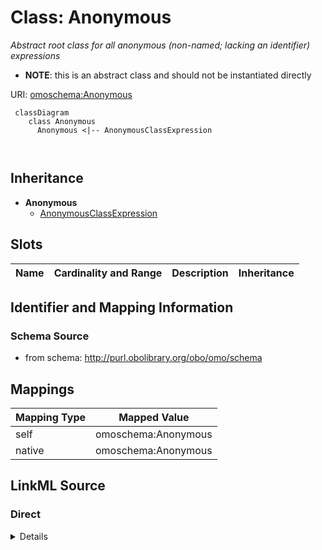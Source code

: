 # Class: Anonymous
_Abstract root class for all anonymous (non-named; lacking an identifier) expressions_



* __NOTE__: this is an abstract class and should not be instantiated directly


URI: [omoschema:Anonymous](http://purl.obolibrary.org/obo/schema/Anonymous)


```{mermaid}
 classDiagram
    class Anonymous
      Anonymous <|-- AnonymousClassExpression
      
      
```




## Inheritance
* **Anonymous**
    * [AnonymousClassExpression](AnonymousClassExpression.md)



## Slots

| Name | Cardinality and Range | Description | Inheritance |
| ---  | --- | --- | --- |







## Identifier and Mapping Information







### Schema Source


* from schema: http://purl.obolibrary.org/obo/omo/schema





## Mappings

| Mapping Type | Mapped Value |
| ---  | ---  |
| self | omoschema:Anonymous |
| native | omoschema:Anonymous |


## LinkML Source

<!-- TODO: investigate https://stackoverflow.com/questions/37606292/how-to-create-tabbed-code-blocks-in-mkdocs-or-sphinx -->

### Direct

<details>
```yaml
name: Anonymous
description: Abstract root class for all anonymous (non-named; lacking an identifier)
  expressions
from_schema: http://purl.obolibrary.org/obo/omo/schema
rank: 1000
abstract: true

```
</details>

### Induced

<details>
```yaml
name: Anonymous
description: Abstract root class for all anonymous (non-named; lacking an identifier)
  expressions
from_schema: http://purl.obolibrary.org/obo/omo/schema
rank: 1000
abstract: true

```
</details>